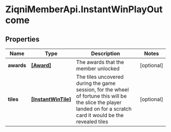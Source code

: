 # ZiqniMemberApi.InstantWinPlayOutcome

## Properties

Name | Type | Description | Notes
------------ | ------------- | ------------- | -------------
**awards** | [**[Award]**](Award.md) | The awards that the member unlocked | [optional] 
**tiles** | [**[InstantWinTile]**](InstantWinTile.md) | The tiles uncovered during the game session, for the wheel of fortune this will be the slice the player landed on for a scratch card it would be the revealed tiles | [optional] 


